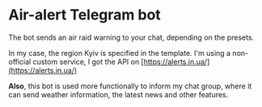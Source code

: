 <h1>Air-alert Telegram bot</h1>

The bot sends an air raid warning to your chat, depending on the presets.

In my case, the region Kyiv is specified in the template.
I'm using a non-official custom service, I got the API on [https://alerts.in.ua/](https://alerts.in.ua/)

<b>Also</b>, this bot is used more functionally to inform my chat group, where it can send weather information, the latest news and other features.
